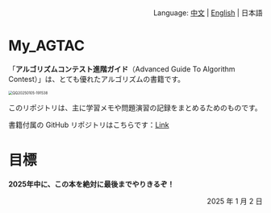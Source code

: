 <div align="right">
  Language:
  <a title="中文" href="../README.md">中文</a> | 
  <a title="English" href="README_en.md">English</a> | 
  日本語
</div>

# My_AGTAC

「**アルゴリズムコンテスト進階ガイド**（Advanced Guide To Algorithm Contest）」は、とても優れたアルゴリズムの書籍です。

<img src="https://my-markdown-picture-bedding.oss-ap-northeast-1.aliyuncs.com/uPic/2025-01-05/QQ20250105-191538.png" alt="QQ20250105-191538" style="zoom:50%;" />

このリポジトリは、主に学習メモや問題演習の記録をまとめるためのものです。

書籍付属の GitHub リポジトリはこちらです：[Link](https://github.com/lydrainbowcat/tedukuri)

# 目標

**2025年中に、この本を絶対に最後までやりきるぞ！**

<div style="text-align: right;"> 2025 年 1 月 2 日   </div>